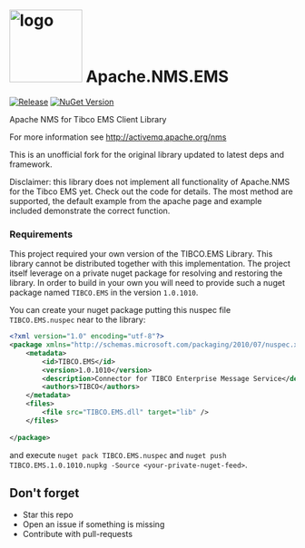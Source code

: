 # <img src="https://activemq.apache.org/assets/img/activemq_logo_icon_border.png" alt="logo" style="width:128px;"/> Apache.NMS.EMS 

[![Release](https://github.com/fbarresi/activemq-nms-ems/actions/workflows/release.yml/badge.svg)](https://github.com/fbarresi/activemq-nms-ems/actions/workflows/release.yml)
[![NuGet Version](https://img.shields.io/nuget/vpre/Unofficial.Apache.NMS.EMS)](https://www.nuget.org/packages/Unofficial.Apache.NMS.EMS/)

Apache NMS for Tibco EMS Client Library

For more information see http://activemq.apache.org/nms

This is an unofficial fork for the original library updated to latest deps and framework.

Disclaimer: this library does not implement all functionality of Apache.NMS for the Tibco EMS yet.
Check out the code for details. 
The most method are supported, the default example from the apache page and example included demonstrate the correct function. 

### Requirements

This project required your own version of the TIBCO.EMS Library.
This library cannot be distributed together with this implementation. 
The project itself leverage on a private nuget package for resolving and restoring the library. 
In order to build in your own you will need to provide such a nuget package named `TIBCO.EMS` in the version `1.0.1010`.

You can create your nuget package putting this nuspec file `TIBCO.EMS.nuspec` near to the library:

````xml
<?xml version="1.0" encoding="utf-8"?>
<package xmlns="http://schemas.microsoft.com/packaging/2010/07/nuspec.xsd">
    <metadata>
        <id>TIBCO.EMS</id>
        <version>1.0.1010</version>
        <description>Connector for TIBCO Enterprise Message Service</description>
        <authors>TIBCO</authors>    
    </metadata>
    <files>
        <file src="TIBCO.EMS.dll" target="lib" />
    </files>
    
</package>
````
and execute `nuget pack TIBCO.EMS.nuspec` and 
`nuget push TIBCO.EMS.1.0.1010.nupkg -Source <your-private-nuget-feed>`.


## Don't forget

- Star this repo
- Open an issue if something is missing
- Contribute with pull-requests